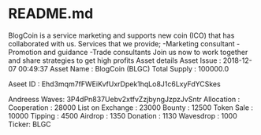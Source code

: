 # README.md
BlogCoin is a service marketing and supports new coin (ICO) that has collaborated with us.  Services that we provide;  -Marketing consultant -Promotion and guidance -Trade consultants  Join us now to work together and share strategies to get high profits  Asset details Asset  Issue : 2018-12-07 00:49:37 Asset Name : BlogCoin (BLGC) Total Supply : 100000.0 

Aseet ID :  Ehd3mqm7fFWEiKvfUxrDpek1hqLo8J1c6LxyFdYCSkes  





Andreess Waves:  3P4dPn837Uebv2xtfvZzjbyngJzpzJvSntr  Allocation : Cooperation : 28000 List on Exchange : 23000  Bounty : 12500 Token Sale : 10000 Tipping : 4500 Airdrop : 1350 Donation : 1130 Wavesdrop : 1000   Ticker: BLGC
